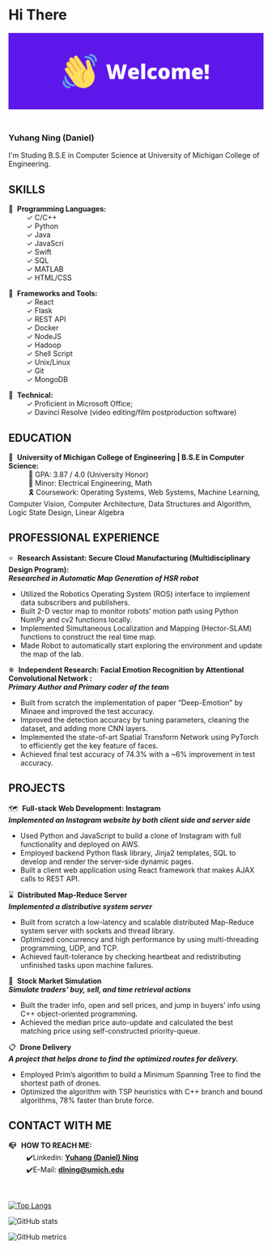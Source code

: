 # Hi There
![Hi There](https://github.com/yuhangning815/yuhangning815/blob/main/welcome1.png?raw=true)

### <br> Yuhang Ning (Daniel) <br>
I'm Studing B.S.E in Computer Science at University of Michigan College of Engineering.<br>

## SKILLS
📜&nbsp;&nbsp;**Programming Languages:**<br>
&nbsp;&nbsp;&nbsp;&nbsp;&nbsp;&nbsp;&nbsp;&nbsp;&nbsp;✓ C/C++<br>
&nbsp;&nbsp;&nbsp;&nbsp;&nbsp;&nbsp;&nbsp;&nbsp;&nbsp;✓ Python<br>
&nbsp;&nbsp;&nbsp;&nbsp;&nbsp;&nbsp;&nbsp;&nbsp;&nbsp;✓ Java<br>
&nbsp;&nbsp;&nbsp;&nbsp;&nbsp;&nbsp;&nbsp;&nbsp;&nbsp;✓ JavaScri<br>
&nbsp;&nbsp;&nbsp;&nbsp;&nbsp;&nbsp;&nbsp;&nbsp;&nbsp;✓ Swift<br>
&nbsp;&nbsp;&nbsp;&nbsp;&nbsp;&nbsp;&nbsp;&nbsp;&nbsp;✓ SQL<br>
&nbsp;&nbsp;&nbsp;&nbsp;&nbsp;&nbsp;&nbsp;&nbsp;&nbsp;✓ MATLAB<br>
&nbsp;&nbsp;&nbsp;&nbsp;&nbsp;&nbsp;&nbsp;&nbsp;&nbsp;✓ HTML/CSS<br>

🔨&nbsp;&nbsp;**Frameworks and Tools:**<br>
&nbsp;&nbsp;&nbsp;&nbsp;&nbsp;&nbsp;&nbsp;&nbsp;&nbsp;✓ React <br>
&nbsp;&nbsp;&nbsp;&nbsp;&nbsp;&nbsp;&nbsp;&nbsp;&nbsp;✓ Flask <br>
&nbsp;&nbsp;&nbsp;&nbsp;&nbsp;&nbsp;&nbsp;&nbsp;&nbsp;✓ REST API <br>
&nbsp;&nbsp;&nbsp;&nbsp;&nbsp;&nbsp;&nbsp;&nbsp;&nbsp;✓ Docker <br>
&nbsp;&nbsp;&nbsp;&nbsp;&nbsp;&nbsp;&nbsp;&nbsp;&nbsp;✓ NodeJS <br>
&nbsp;&nbsp;&nbsp;&nbsp;&nbsp;&nbsp;&nbsp;&nbsp;&nbsp;✓ Hadoop <br>
&nbsp;&nbsp;&nbsp;&nbsp;&nbsp;&nbsp;&nbsp;&nbsp;&nbsp;✓ Shell Script <br>
&nbsp;&nbsp;&nbsp;&nbsp;&nbsp;&nbsp;&nbsp;&nbsp;&nbsp;✓ Unix/Linux <br>
&nbsp;&nbsp;&nbsp;&nbsp;&nbsp;&nbsp;&nbsp;&nbsp;&nbsp;✓ Git <br>
&nbsp;&nbsp;&nbsp;&nbsp;&nbsp;&nbsp;&nbsp;&nbsp;&nbsp;✓ MongoDB <br>

🔧&nbsp;&nbsp;**Technical:**<br>
&nbsp;&nbsp;&nbsp;&nbsp;&nbsp;&nbsp;&nbsp;&nbsp;&nbsp;✓ Proficient in Microsoft Office; <br>
&nbsp;&nbsp;&nbsp;&nbsp;&nbsp;&nbsp;&nbsp;&nbsp;&nbsp;✓ Davinci Resolve (video editing/film postproduction software) <br>

## EDUCATION
🏫&nbsp;&nbsp;**University of Michigan College of Engineering | B.S.E in Computer Science:**<br>
&nbsp;&nbsp;&nbsp;&nbsp;&nbsp;&nbsp;&nbsp;&nbsp;&nbsp; 📘 GPA: 3.87 / 4.0 (University Honor)<br>
&nbsp;&nbsp;&nbsp;&nbsp;&nbsp;&nbsp;&nbsp;&nbsp;&nbsp; 📗 Minor: Electrical Engineering, Math<br>
&nbsp;&nbsp;&nbsp;&nbsp;&nbsp;&nbsp;&nbsp;&nbsp;&nbsp; 🎗 Coursework: Operating Systems, Web Systems, Machine Learning, Computer Vision, Computer Architecture, Data
Structures and Algorithm, Logic State Design, Linear Algebra<br> 

## PROFESSIONAL EXPERIENCE
⭐&nbsp;&nbsp;**Research Assistant: Secure Cloud Manufacturing (Multidisciplinary Design Program):**<br>
***Researched in Automatic Map Generation of HSR robot***<br>
- Utilized the Robotics Operating System (ROS) interface to implement data subscribers and publishers.
- Built 2-D vector map to monitor robots’ motion path using Python NumPy and cv2 functions locally.
- Implemented Simultaneous Localization and Mapping (Hector-SLAM) functions to construct the real time map.
- Made Robot to automatically start exploring the environment and update the map of the lab.


❄&nbsp;&nbsp;**Independent Research: Facial Emotion Recognition by Attentional Convolutional Network
:**<br>
***Primary Author and Primary coder of the team***<br>
- Built from scratch the implementation of paper “Deep-Emotion” by Minaee and improved the test accuracy.
- Improved the detection accuracy by tuning parameters, cleaning the dataset, and adding more CNN layers.
- Implemented the state-of-art Spatial Transform Network using PyTorch to efficiently get the key feature of faces.
- Achieved final test accuracy of 74.3% with a ~6% improvement in test accuracy.


## PROJECTS
🗺&nbsp;&nbsp;**Full-stack Web Development: Instagram**<br>
***Implemented an Instagram website by both client side and server side***<br>
- Used Python and JavaScript to build a clone of Instagram with full functionality and deployed on AWS.
- Employed backend Python flask library, Jinja2 templates, SQL to develop and render the server-side dynamic pages.
- Built a client web application using React framework that makes AJAX calls to REST API.

⌛&nbsp;&nbsp;**Distributed Map-Reduce Server**<br>
***Implemented a distributive system server***<br>
- Built from scratch a low-latency and scalable distributed Map-Reduce system server with sockets and thread library.
- Optimized concurrency and high performance by using multi-threading programming, UDP, and TCP.
- Achieved fault-tolerance by checking heartbeat and redistributing unfinished tasks upon machine failures.

🌟&nbsp;&nbsp;**Stock Market Simulation**<br>
***Simulate traders’ buy, sell, and time retrieval actions***<br>
- Built the trader info, open and sell prices, and jump in buyers’ info using C++ object-oriented programming.
- Achieved the median price auto-update and calculated the best matching price using self-constructed priority-queue.

📋&nbsp;&nbsp;**Drone Delivery**<br>
***A project that helps drone to find the optimized routes for delivery.***<br>
- Employed Prim’s algorithm to build a Minimum Spanning Tree to find the shortest path of drones.
- Optimized the algorithm with TSP heuristics with C++ branch and bound algorithms, 78% faster than brute force.

## CONTACT WITH ME
**📪&nbsp;&nbsp; HOW TO REACH ME:**<br> 
&nbsp;&nbsp;&nbsp;&nbsp;&nbsp;&nbsp;&nbsp;&nbsp;&nbsp;✔️Linkedin: **[Yuhang (Daniel) Ning](https://www.linkedin.com/in/yuhang-ning-04a7b0224/)<br>**
&nbsp;&nbsp;&nbsp;&nbsp;&nbsp;&nbsp;&nbsp;&nbsp;&nbsp;✔️E-Mail: **dlning@umich.edu**<br> 
<br><br>
 
[![Top Langs](https://github-readme-stats.vercel.app/api/top-langs/?username=yuhangning815)](https://github.com/anuraghazra/github-readme-stats)


![GitHub stats](https://github-readme-stats.vercel.app/api?username=yuhangning815&show_icons=true)  

![GitHub metrics](https://metrics.lecoq.io/yuhangning815)  

